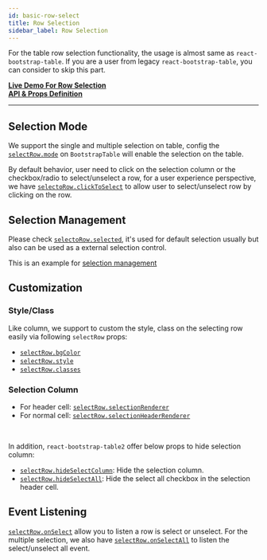```yaml
---
id: basic-row-select
title: Row Selection
sidebar_label: Row Selection
---
```


For the table row selection functionality, the usage is almost same as `react-bootstrap-table`. If you are a user from legacy `react-bootstrap-table`, you can consider to skip this part.

**[Live Demo For Row Selection](../storybook/index.html?selectedKind=Row%20Selection)**   
**[API & Props Definition](./row-select-props.html)**

-----

## Selection Mode

We support the single and multiple selection on table, config the [`selectRow.mode`](./row-select-props.html#selectrowmode-string) on `BootstrapTable` will enable the selection on the table.

By default behavior, user need to click on the selection column or the checkbox/radio to select/unselect a row, for a user experience perspective, we have [`selectoRow.clickToSelect`](./row-select-props.html#selectrowclicktoselect-bool) to allow user to select/unselect row by clicking on the row.

## Selection Management
Please check [`selectoRow.selected`](./row-select-props.html#selectrowselected-array), it's used for default selection usually but also can be used as a external selection control.   

This is an example for [selection management](../storybook/index.html?selectedKind=Row%20Selection&selectedStory=Selection%20Management)
## Customization

### Style/Class
Like column, we support to custom the style, class on the selecting row easily via following `selectRow` props:

* [`selectRow.bgColor`](row-select-props.html#selectrowbgcolor-string-function)
* [`selectRow.style`](./row-select-props.html#selectrowstyle-object-function)
* [`selectRow.classes`](./row-select-props.html#selectrowclasses-string-function)

### Selection Column

* For header cell: [`selectRow.selectionRenderer`](row-select-props.html#selectrowselectionrenderer-function)
* For normal cell: [`selectRow.selectionHeaderRenderer`](./row-select-props.html#selectrowselectionheaderrenderer-function)

<br/>

In addition, `react-bootstrap-table2` offer below props to hide selection column:

* [`selectRow.hideSelectColumn`](./row-select-props.html#selectrowhideselectcolumn-bool): Hide the selection column.
* [`selectRow.hideSelectAll`](./row-select-props.html#selectrowhideselectall-bool): Hide the select all checkbox in the selection header cell.

## Event Listening

[`selectRow.onSelect`](./row-select-props.html#selectrowonselect-function) allow you to listen a row is select or unselect. For the multiple selection, we also have [`selectRow.onSelectAll`](./selectrowonselectall-function) to listen the select/unselect all event.
